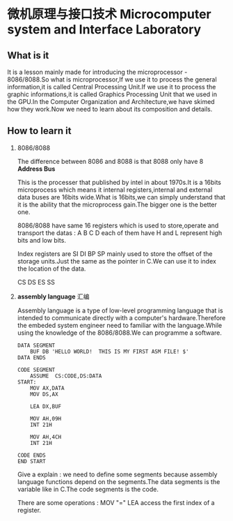 # 微机原理与接口技术 Microcomputer system and Interface Laboratory
## What is it

It is a lesson mainly made for introducing the microprocessor - 8086/8088.So what is microprocessor,If we use it to process the general information,it is called Central Processing Unit.If we use it to process the graphic informations,it is called Graphics Processing Unit that we used in the GPU.In the Computer Organization and Architecture,we have skimed how they work.Now we need to learn about its composition and details.

## How to learn it

1. 8086/8088

   The difference between 8086 and 8088 is that 8088 only have 8 **Address Bus**

   This is the processer that published by intel in about 1970s.It is a 16bits microprocess which means it internal registers,internal and external data buses are 16bits wide.What is 16bits,we can simply understand that it is the ability that the microprocess gain.The bigger one is the better one.

   8086/8088 have same 16 registers which is used to store,operate and transport the datas : A B C D each of them have H and L represent high bits and low bits.

   Index registers are SI DI BP SP mainly used to store the offset of the storage units.Just the same as the pointer in C.We can use it to index the location of the data.

   CS DS ES SS

   

2. **assembly language** 汇编

   Assembly language is a type of low-level programming language that is intended to communicate directly with a computer's hardware.Therefore the embeded system engineer need to familiar with the language.While using the knowledge of the 8086/8088.We can programme a software.

   ```
   DATA SEGMENT  
       BUF DB 'HELLO WORLD!  THIS IS MY FIRST ASM FILE! $'  
   DATA ENDS  
   
   CODE SEGMENT  
       ASSUME  CS:CODE,DS:DATA  
   START:  
       MOV AX,DATA  
       MOV DS,AX  
   
       LEA DX,BUF  
   
       MOV AH,09H
       INT 21H  
   
       MOV AH,4CH  
       INT 21H  
   
   CODE ENDS  
   END START  
   
   ```

   Give a explain : we need to define some segments because assembly language functions depend on the segments.The data segments is the variable like in C.The code segments is the code.

   There are some operations : MOV "=" LEA access the first index of a register.

